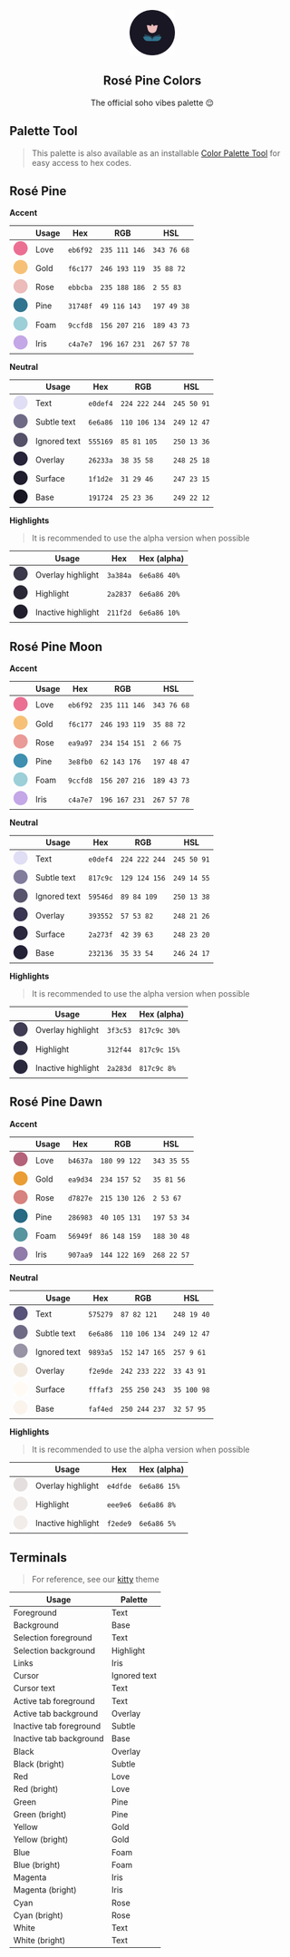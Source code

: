 <p align="center">
  <img src="assets/icon.png" width="80" />
  <h2 align="center">Rosé Pine Colors</h2>
</p>

<p align="center">The official soho vibes palette 😌</p>

## Palette Tool

> This palette is also available as an installable [Color Palette Tool](https://github.com/rose-pine/palette) for easy access to hex codes.

## Rosé Pine

**Accent**

|                                                    | Usage | Hex      | RGB           | HSL         |
| -------------------------------------------------- | ----- | -------- | ------------- | ----------- |
| <img src="assets/rose-pine/love.png" width="25" /> | Love  | `eb6f92` | `235 111 146` | `343 76 68` |
| <img src="assets/rose-pine/gold.png" width="25" /> | Gold  | `f6c177` | `246 193 119` | `35 88 72`  |
| <img src="assets/rose-pine/rose.png" width="25" /> | Rose  | `ebbcba` | `235 188 186` | `2 55 83`   |
| <img src="assets/rose-pine/pine.png" width="25" /> | Pine  | `31748f` | `49 116 143`  | `197 49 38` |
| <img src="assets/rose-pine/foam.png" width="25" /> | Foam  | `9ccfd8` | `156 207 216` | `189 43 73` |
| <img src="assets/rose-pine/iris.png" width="25" /> | Iris  | `c4a7e7` | `196 167 231` | `267 57 78` |

**Neutral**

|                                                            | Usage        | Hex      | RGB           | HSL         |
| ---------------------------------------------------------- | ------------ | -------- | ------------- | ----------- |
| <img src="assets/rose-pine/text.png" width="25" />         | Text         | `e0def4` | `224 222 244` | `245 50 91` |
| <img src="assets/rose-pine/text-subtle.png" width="25" />  | Subtle text  | `6e6a86` | `110 106 134` | `249 12 47` |
| <img src="assets/rose-pine/text-ignored.png" width="25" /> | Ignored text | `555169` | `85 81 105`   | `250 13 36` |
| <img src="assets/rose-pine/overlay.png" width="25" />      | Overlay      | `26233a` | `38 35 58`    | `248 25 18` |
| <img src="assets/rose-pine/surface.png" width="25" />      | Surface      | `1f1d2e` | `31 29 46`    | `247 23 15` |
| <img src="assets/rose-pine/base.png" width="25" />         | Base         | `191724` | `25 23 36`    | `249 22 12` |

**Highlights**

> It is recommended to use the alpha version when possible

|                                                                  | Usage              | Hex      | Hex (alpha)  |
| ---------------------------------------------------------------- | ------------------ | -------- | ------------ |
| <img src="assets/rose-pine/highlight-overlay.png" width="25" />  | Overlay highlight  | `3a384a` | `6e6a86 40%` |
| <img src="assets/rose-pine/highlight.png" width="25" />          | Highlight          | `2a2837` | `6e6a86 20%` |
| <img src="assets/rose-pine/highlight-inactive.png" width="25" /> | Inactive highlight | `211f2d` | `6e6a86 10%` |

## Rosé Pine Moon

**Accent**

|                                                         | Usage | Hex      | RGB           | HSL         |
| ------------------------------------------------------- | ----- | -------- | ------------- | ----------- |
| <img src="assets/rose-pine-moon/love.png" width="25" /> | Love  | `eb6f92` | `235 111 146` | `343 76 68` |
| <img src="assets/rose-pine-moon/gold.png" width="25" /> | Gold  | `f6c177` | `246 193 119` | `35 88 72`  |
| <img src="assets/rose-pine-moon/rose.png" width="25" /> | Rose  | `ea9a97` | `234 154 151` | `2 66 75`   |
| <img src="assets/rose-pine-moon/pine.png" width="25" /> | Pine  | `3e8fb0` | `62 143 176`  | `197 48 47` |
| <img src="assets/rose-pine-moon/foam.png" width="25" /> | Foam  | `9ccfd8` | `156 207 216` | `189 43 73` |
| <img src="assets/rose-pine-moon/iris.png" width="25" /> | Iris  | `c4a7e7` | `196 167 231` | `267 57 78` |

**Neutral**

|                                                                 | Usage        | Hex      | RGB           | HSL         |
| --------------------------------------------------------------- | ------------ | -------- | ------------- | ----------- |
| <img src="assets/rose-pine-moon/text.png" width="25" />         | Text         | `e0def4` | `224 222 244` | `245 50 91` |
| <img src="assets/rose-pine-moon/text-subtle.png" width="25" />  | Subtle text  | `817c9c` | `129 124 156` | `249 14 55` |
| <img src="assets/rose-pine-moon/text-ignored.png" width="25" /> | Ignored text | `59546d` | `89 84 109`   | `250 13 38` |
| <img src="assets/rose-pine-moon/overlay.png" width="25" />      | Overlay      | `393552` | `57 53 82`    | `248 21 26` |
| <img src="assets/rose-pine-moon/surface.png" width="25" />      | Surface      | `2a273f` | `42 39 63`    | `248 23 20` |
| <img src="assets/rose-pine-moon/base.png" width="25" />         | Base         | `232136` | `35 33 54`    | `246 24 17` |

**Highlights**

> It is recommended to use the alpha version when possible

|                                                                       | Usage              | Hex      | Hex (alpha)  |
| --------------------------------------------------------------------- | ------------------ | -------- | ------------ |
| <img src="assets/rose-pine-moon/highlight-overlay.png" width="25" />  | Overlay highlight  | `3f3c53` | `817c9c 30%` |
| <img src="assets/rose-pine-moon/highlight.png" width="25" />          | Highlight          | `312f44` | `817c9c 15%` |
| <img src="assets/rose-pine-moon/highlight-inactive.png" width="25" /> | Inactive highlight | `2a283d` | `817c9c 8%`  |

## Rosé Pine Dawn

**Accent**

|                                                         | Usage | Hex      | RGB           | HSL         |
| ------------------------------------------------------- | ----- | -------- | ------------- | ----------- |
| <img src="assets/rose-pine-dawn/love.png" width="25" /> | Love  | `b4637a` | `180 99 122`  | `343 35 55` |
| <img src="assets/rose-pine-dawn/gold.png" width="25" /> | Gold  | `ea9d34` | `234 157 52`  | `35 81 56`  |
| <img src="assets/rose-pine-dawn/rose.png" width="25" /> | Rose  | `d7827e` | `215 130 126` | `2 53 67`   |
| <img src="assets/rose-pine-dawn/pine.png" width="25" /> | Pine  | `286983` | `40 105 131`  | `197 53 34` |
| <img src="assets/rose-pine-dawn/foam.png" width="25" /> | Foam  | `56949f` | `86 148 159`  | `188 30 48` |
| <img src="assets/rose-pine-dawn/iris.png" width="25" /> | Iris  | `907aa9` | `144 122 169` | `268 22 57` |

**Neutral**

|                                                                 | Usage        | Hex      | RGB           | HSL         |
| --------------------------------------------------------------- | ------------ | -------- | ------------- | ----------- |
| <img src="assets/rose-pine-dawn/text.png" width="25" />         | Text         | `575279` | `87 82 121`   | `248 19 40` |
| <img src="assets/rose-pine-dawn/text-subtle.png" width="25" />  | Subtle text  | `6e6a86` | `110 106 134` | `249 12 47` |
| <img src="assets/rose-pine-dawn/text-ignored.png" width="25" /> | Ignored text | `9893a5` | `152 147 165` | `257 9 61`  |
| <img src="assets/rose-pine-dawn/overlay.png" width="25" />      | Overlay      | `f2e9de` | `242 233 222` | `33 43 91`  |
| <img src="assets/rose-pine-dawn/surface.png" width="25" />      | Surface      | `fffaf3` | `255 250 243` | `35 100 98` |
| <img src="assets/rose-pine-dawn/base.png" width="25" />         | Base         | `faf4ed` | `250 244 237` | `32 57 95`  |

**Highlights**

> It is recommended to use the alpha version when possible

|                                                                       | Usage              | Hex      | Hex (alpha)  |
| --------------------------------------------------------------------- | ------------------ | -------- | ------------ |
| <img src="assets/rose-pine-dawn/highlight-overlay.png" width="25" />  | Overlay highlight  | `e4dfde` | `6e6a86 15%` |
| <img src="assets/rose-pine-dawn/highlight.png" width="25" />          | Highlight          | `eee9e6` | `6e6a86 8%`  |
| <img src="assets/rose-pine-dawn/highlight-inactive.png" width="25" /> | Inactive highlight | `f2ede9` | `6e6a86 5%`  |

## Terminals

> For reference, see our [kitty](https://github.com/rose-pine/kitty) theme

| Usage                   | Palette      |
| ----------------------- | ------------ |
| Foreground              | Text         |
| Background              | Base         |
| Selection foreground    | Text         |
| Selection background    | Highlight    |
| Links                   | Iris         |
| Cursor                  | Ignored text |
| Cursor text             | Text         |
| Active tab foreground   | Text         |
| Active tab background   | Overlay      |
| Inactive tab foreground | Subtle       |
| Inactive tab background | Base         |
| Black                   | Overlay      |
| Black (bright)          | Subtle       |
| Red                     | Love         |
| Red (bright)            | Love         |
| Green                   | Pine         |
| Green (bright)          | Pine         |
| Yellow                  | Gold         |
| Yellow (bright)         | Gold         |
| Blue                    | Foam         |
| Blue (bright)           | Foam         |
| Magenta                 | Iris         |
| Magenta (bright)        | Iris         |
| Cyan                    | Rose         |
| Cyan (bright)           | Rose         |
| White                   | Text         |
| White (bright)          | Text         |
